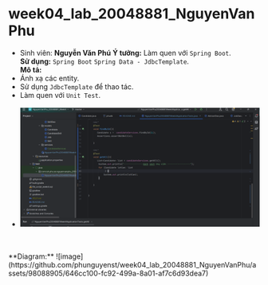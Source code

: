 # week04_lab_20048881_NguyenVanPhu
- Sinh viên: **Nguyễn Văn Phú**
**Ý tưởng:** Làm quen với `Spring Boot`. <br>
**Sử dụng:** `Spring Boot`  `Spring Data - JdbcTemplate`. <br>
**Mô tả:** <br>
- Ánh xạ các entity. <br>
- Sử dụng `JdbcTemplate` để thao tác.<br>
- Làm quen với `Unit Test`. <br>
  <br>
- ![img.png](img.png)
<br>
<br>
**Diagram:**
![image](https://github.com/phunguyenst/week04_lab_20048881_NguyenVanPhu/assets/98088905/646cc100-fc92-499a-8a01-af7c6d93dea7)

